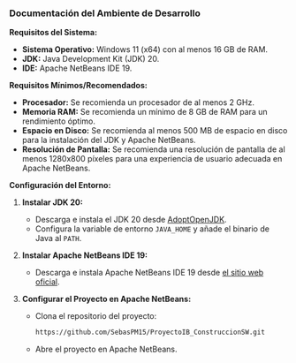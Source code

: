 ### Documentación del Ambiente de Desarrollo

**Requisitos del Sistema:**
- **Sistema Operativo:** Windows 11 (x64) con al menos 16 GB de RAM.
- **JDK:** Java Development Kit (JDK) 20.
- **IDE:** Apache NetBeans IDE 19.

**Requisitos Mínimos/Recomendados:**

- **Procesador:** Se recomienda un procesador de al menos 2 GHz.
- **Memoria RAM:** Se recomienda un mínimo de 8 GB de RAM para un rendimiento óptimo.
- **Espacio en Disco:** Se recomienda al menos 500 MB de espacio en disco para la instalación del JDK y Apache NetBeans.
- **Resolución de Pantalla:** Se recomienda una resolución de pantalla de al menos 1280x800 píxeles para una experiencia de usuario adecuada en Apache NetBeans.

**Configuración del Entorno:**
1. **Instalar JDK 20:**
   - Descarga e instala el JDK 20 desde [AdoptOpenJDK](https://adoptopenjdk.net/).
   - Configura la variable de entorno `JAVA_HOME` y añade el binario de Java al `PATH`.

2. **Instalar Apache NetBeans IDE 19:**
   - Descarga e instala Apache NetBeans IDE 19 desde [el sitio web oficial](https://netbeans.apache.org/download/nb120/nb120.html).

3. **Configurar el Proyecto en Apache NetBeans:**
   - Clona el repositorio del proyecto:
     ```sh
     https://github.com/SebasPM15/ProyectoIB_ConstruccionSW.git
     ```
   - Abre el proyecto en Apache NetBeans.

